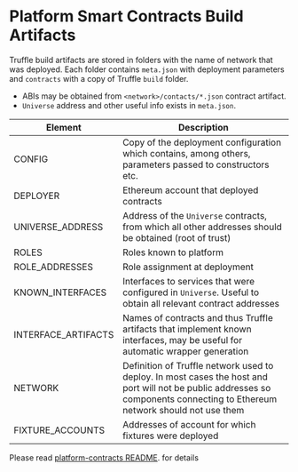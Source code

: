 # Platform Smart Contracts Build Artifacts
Truffle build artifacts are stored in folders with the name of network that was deployed. Each folder contains `meta.json` with deployment parameters and `contracts` with a copy of Truffle `build` folder.
* ABIs may be obtained from `<network>/contacts/*.json` contract artifact.
* `Universe` address and other useful info exists in `meta.json`.

|Element|Description|
|-------|-----------|
|CONFIG|Copy of the deployment configuration which contains, among others, parameters passed to constructors etc.|
|DEPLOYER|Ethereum account that deployed contracts|
|UNIVERSE_ADDRESS|Address of the `Universe` contracts, from which all other addresses should be obtained (root of trust)|
|ROLES|Roles known to platform|
|ROLE_ADDRESSES|Role assignment at deployment|
|KNOWN_INTERFACES|Interfaces to services that were configured in `Universe`. Useful to obtain all relevant contract addresses|
|INTERFACE_ARTIFACTS|Names of contracts and thus Truffle artifacts that implement known interfaces, may be useful for automatic wrapper generation|
|NETWORK|Definition of Truffle network used to deploy. In most cases the host and port will not be public addresses so components connecting to Ethereum network should not use them|
|FIXTURE_ACCOUNTS|Addresses of account for which fixtures were deployed|

Please read [platform-contracts README](https://github.com/Neufund/platform-contracts). for details
